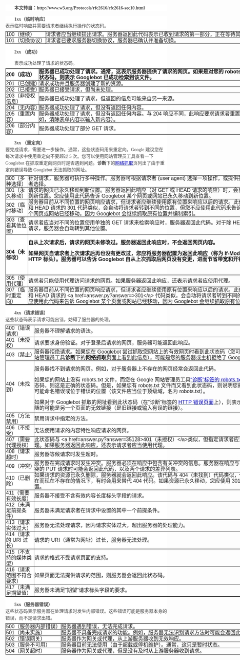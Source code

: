 <div class="htmledit_views" id="content_views">
<p style="margin-bottom:5px;font-size:14px;color:rgb(70,70,70);line-height:21px;background-color:rgb(255,255,255);border:0px;list-style:none;font-family:simsun;text-indent:2em;"><span style="font-weight:700;">本文转自：http://www.w3.org/Protocols/rfc2616/rfc2616-sec10.html</span></p><p style="margin-bottom:5px;font-size:14px;color:rgb(70,70,70);line-height:21px;background-color:rgb(255,255,255);border:0px;list-style:none;font-family:simsun;text-indent:2em;"><span style="font-weight:700;">1xx（临时响应）</span><br>表示临时响应并需要请求者继续执行操作的状态码。</p><div style="padding:0px;margin:0px;font-size:14px;background-color:rgb(255,255,255);font-family:simsun;text-indent:2em;line-height:21px;color:rgb(70,70,70);"><div class="table-box"><table border="1" cellspacing="1" cellpadding="1" style="border-spacing:0px;width:852px;margin:0px;padding:0px;"><tbody><tr><td style="padding:0px;margin:0px;line-height:18px;font-family:Verdana, '宋体', sans-serif;">100（继续）</td><td style="padding:0px;margin:0px;line-height:18px;font-family:Verdana, '宋体', sans-serif;">请求者应当继续提出请求。服务器返回此代码表示已收到请求的第一部分，正在等待其余部分。</td></tr><tr><td style="padding:0px;margin:0px;line-height:18px;font-family:Verdana, '宋体', sans-serif;">101（切换协议）</td><td style="padding:0px;margin:0px;line-height:18px;font-family:Verdana, '宋体', sans-serif;">请求者已要求服务器切换协议，服务器已确认并准备切换。</td></tr></tbody></table></div><p style="margin-bottom:5px;line-height:21px;border:0px;list-style:none;"><span style="font-weight:700;">2xx</span><span style="line-height:21px;">&nbsp;</span><span style="font-weight:700;">（成功）</span></p><p style="margin-bottom:5px;line-height:21px;border:0px;list-style:none;">表示成功处理了请求的状态码。</p><div class="table-box"><table border="1" cellspacing="1" cellpadding="1" style="border-spacing:0px;width:852px;margin:0px;padding:0px;"><tbody><tr><td style="padding:0px;margin:0px;font-weight:bold;line-height:18px;font-family:Verdana, '宋体', sans-serif;">200（成功）</td><td style="padding:0px;margin:0px;font-weight:bold;line-height:18px;font-family:Verdana, '宋体', sans-serif;">服务器已成功处理了请求。通常，这表示服务器提供了请求的网页。如果是对您的 robots.txt 文件显示此状态码，则表示 Googlebot 已成功检索到该文件。</td></tr><tr><td style="padding:0px;margin:0px;line-height:18px;font-family:Verdana, '宋体', sans-serif;">201（已创建）</td><td style="padding:0px;margin:0px;line-height:18px;font-family:Verdana, '宋体', sans-serif;">请求成功并且服务器创建了新的资源。</td></tr><tr><td style="padding:0px;margin:0px;line-height:18px;font-family:Verdana, '宋体', sans-serif;">202（已接受）</td><td style="padding:0px;margin:0px;line-height:18px;font-family:Verdana, '宋体', sans-serif;">服务器已接受请求，但尚未处理。</td></tr><tr><td style="padding:0px;margin:0px;line-height:18px;font-family:Verdana, '宋体', sans-serif;">203（非授权信息）</td><td style="padding:0px;margin:0px;line-height:18px;font-family:Verdana, '宋体', sans-serif;">服务器已成功处理了请求，但返回的信息可能来自另一来源。</td></tr><tr><td style="padding:0px;margin:0px;line-height:18px;font-family:Verdana, '宋体', sans-serif;">204（无内容）</td><td style="padding:0px;margin:0px;line-height:18px;font-family:Verdana, '宋体', sans-serif;">服务器成功处理了请求，但没有返回任何内容。</td></tr><tr><td style="padding:0px;margin:0px;line-height:18px;font-family:Verdana, '宋体', sans-serif;">205（重置内容）</td><td style="padding:0px;margin:0px;line-height:18px;font-family:Verdana, '宋体', sans-serif;">服务器成功处理了请求，但没有返回任何内容。与 204 响应不同，此响应要求请求者重置文档视图（例如，清除表单内容以输入新内容）。</td></tr><tr><td style="padding:0px;margin:0px;line-height:18px;font-family:Verdana, '宋体', sans-serif;">206（部分内容）</td><td style="padding:0px;margin:0px;line-height:18px;font-family:Verdana, '宋体', sans-serif;">服务器成功处理了部分 GET 请求。</td></tr></tbody></table></div><p style="margin-bottom:5px;line-height:21px;border:0px;list-style:none;"><span style="font-weight:700;">3xx</span><span style="line-height:21px;">&nbsp;</span><span style="font-weight:700;">（重定向）</span><br>要完成请求，需要进一步操作。通常，这些状态码用来重定向。Google 建议您在每次请求中使用重定向不要超过 5 次。您可以使用网站管理员工具查看一下 Googlebot 在抓取重定向网页时是否遇到问题。<span style="font-weight:700;">诊断</span>下的<a href="http://www.google.cn/support/webmasters/bin/answer.py?answer=35156" rel="nofollow" style="color:rgb(82,102,115);" target="_blank"><span style="color:rgb(0,0,204);line-height:21px;">网络抓取</span></a>页列出了由于重定向错误导致 Googlebot 无法抓取的网址。</p><div class="table-box"><table border="1" cellspacing="1" cellpadding="1" style="border-spacing:0px;width:852px;margin:0px;padding:0px;"><tbody><tr><td style="padding:0px;margin:0px;line-height:18px;font-family:Verdana, '宋体', sans-serif;">300（多种选择）</td><td style="padding:0px;margin:0px;line-height:18px;font-family:Verdana, '宋体', sans-serif;">针对请求，服务器可执行多种操作。服务器可根据请求者 (user agent) 选择一项操作，或提供操作列表供请求者选择。</td></tr><tr><td style="padding:0px;margin:0px;line-height:18px;font-family:Verdana, '宋体', sans-serif;">301（永久移动）</td><td style="padding:0px;margin:0px;line-height:18px;font-family:Verdana, '宋体', sans-serif;">请求的网页已永久移动到新位置。服务器返回此响应（对 GET 或 HEAD 请求的响应）时，会自动将请求者转到新位置。您应使用此代码告诉 Googlebot 某个网页或网站已永久移动到新位置。</td></tr><tr><td style="padding:0px;margin:0px;line-height:18px;font-family:Verdana, '宋体', sans-serif;">302（临时移动）</td><td style="padding:0px;margin:0px;line-height:18px;font-family:Verdana, '宋体', sans-serif;">服务器目前从不同位置的网页响应请求，但请求者应继续使用原有位置来响应以后的请求。此代码与响应 GET 和 HEAD 请求的 301 代码类似，会自动将请求者转到不同的位置，但您不应使用此代码来告诉 Googlebot 某个网页或网站已经移动，因为 Googlebot 会继续抓取原有位置并编制索引。</td></tr><tr><td style="padding:0px;margin:0px;line-height:18px;font-family:Verdana, '宋体', sans-serif;">303（查看其他位置）</td><td style="padding:0px;margin:0px;line-height:18px;font-family:Verdana, '宋体', sans-serif;">请求者应当对不同的位置使用单独的 GET 请求来检索响应时，服务器返回此代码。对于除 HEAD 之外的所有请求，服务器会自动转到其他位置。</td></tr><tr><td style="padding:0px;margin:0px;font-weight:bold;line-height:18px;font-family:Verdana, '宋体', sans-serif;">304（未修改）</td><td style="padding:0px;margin:0px;line-height:18px;font-family:Verdana, '宋体', sans-serif;"><p style="margin-bottom:5px;font-weight:bold;line-height:18px;border:0px;list-style:none;">自从上次请求后，请求的网页未修改过。服务器返回此响应时，不会返回网页内容。</p><p style="margin-bottom:5px;font-weight:bold;line-height:18px;border:0px;list-style:none;">如果网页自请求者上次请求后再也没有更改过，您应将服务器配置为返回此响应（称为 If-Modified-Since HTTP 标头）。服务器可以告诉 Googlebot 自从上次抓取后网页没有变更，进而节省带宽和开销。</p><p style="margin-bottom:5px;line-height:18px;border:0px;list-style:none;"><br></p></td></tr><tr><td style="padding:0px;margin:0px;line-height:18px;font-family:Verdana, '宋体', sans-serif;">305（使用代理）</td><td style="padding:0px;margin:0px;line-height:18px;font-family:Verdana, '宋体', sans-serif;">请求者只能使用代理访问请求的网页。如果服务器返回此响应，还表示请求者应使用代理。</td></tr><tr><td style="padding:0px;margin:0px;line-height:18px;font-family:Verdana, '宋体', sans-serif;">307（临时重定向）</td><td style="padding:0px;margin:0px;line-height:18px;font-family:Verdana, '宋体', sans-serif;">服务器目前从不同位置的网页响应请求，但请求者应继续使用原有位置来响应以后的请求。此代码与响应 GET 和 HEAD 请求的 &lt;a href=answer.py?answer=&gt;301&lt;/a&gt; 代码类似，会自动将请求者转到不同的位置，但您不应使用此代码来告诉 Googlebot 某个页面或网站已经移动，因为 Googlebot 会继续抓取原有位置并编制索引。</td></tr></tbody></table></div><p style="margin-bottom:5px;line-height:21px;border:0px;list-style:none;"><span style="font-weight:700;">4xx（请求错误）</span><br>这些状态码表示请求可能出错，妨碍了服务器的处理。</p><div class="table-box"><table border="1" cellspacing="1" cellpadding="1" style="border-spacing:0px;width:852px;margin:0px;padding:0px;"><tbody><tr><td style="padding:0px;margin:0px;line-height:18px;font-family:Verdana, '宋体', sans-serif;">400（错误请求）</td><td style="padding:0px;margin:0px;line-height:18px;font-family:Verdana, '宋体', sans-serif;">服务器不理解请求的语法。</td></tr><tr><td style="padding:0px;margin:0px;line-height:18px;font-family:Verdana, '宋体', sans-serif;">401（未授权）</td><td style="padding:0px;margin:0px;line-height:18px;font-family:Verdana, '宋体', sans-serif;">请求要求身份验证。对于登录后请求的网页，服务器可能返回此响应。</td></tr><tr><td style="padding:0px;margin:0px;line-height:18px;font-family:Verdana, '宋体', sans-serif;">403（禁止）</td><td style="padding:0px;margin:0px;line-height:18px;font-family:Verdana, '宋体', sans-serif;">服务器拒绝请求。如果您在 Googlebot 尝试抓取您网站上的有效网页时看到此状态码（您可以在 Google 网站管理员工具<span style="font-weight:700;">诊断</span>下的<span style="font-weight:700;">网络抓取</span>页面上看到此信息），可能是您的服务器或主机拒绝了 Googlebot 访问。</td></tr><tr><td style="padding:0px;margin:0px;line-height:18px;font-family:Verdana, '宋体', sans-serif;">404（未找到）</td><td style="padding:0px;margin:0px;line-height:18px;font-family:Verdana, '宋体', sans-serif;"><p style="margin-bottom:5px;line-height:18px;border:0px;list-style:none;">服务器找不到请求的网页。例如，对于服务器上不存在的网页经常会返回此代码。</p><p style="margin-bottom:5px;line-height:18px;border:0px;list-style:none;">如果您的网站上没有 robots.txt 文件，而您在 Google 网站管理员工具<a href="http://www.google.cn/support/webmasters/bin/answer.py?answer=35237" rel="nofollow" style="color:rgb(82,102,115);" target="_blank"><span style="color:rgb(0,0,204);line-height:18px;">“诊断”标签的 robots.txt 页</span></a>上看到此状态码，则这是正确的状态码。但是，如果您有 robots.txt 文件而又看到此状态码，则说明您的 robots.txt 文件可能命名错误或位于错误的位置（该文件应当位于顶级域，名为 robots.txt）。</p><p style="margin-bottom:5px;line-height:18px;border:0px;list-style:none;">如果对于 Googlebot 抓取的网址看到此状态码（在”诊断”标签的<span style="line-height:18px;"><span style="font-family:Verdana;line-height:18px;">&nbsp;</span></span><a href="http://www.google.cn/support/webmasters/bin/answer.py?answer=35122" rel="nofollow" style="color:rgb(82,102,115);" target="_blank"><span style="color:rgb(0,0,204);line-height:18px;">HTTP 错误页面</span></a>上），则表示 Googlebot 跟随的可能是另一个页面的无效链接（是旧链接或输入有误的链接）。</p></td></tr><tr><td style="padding:0px;margin:0px;line-height:18px;font-family:Verdana, '宋体', sans-serif;">405（方法禁用）</td><td style="padding:0px;margin:0px;line-height:18px;font-family:Verdana, '宋体', sans-serif;">禁用请求中指定的方法。</td></tr><tr><td style="padding:0px;margin:0px;line-height:18px;font-family:Verdana, '宋体', sans-serif;">406（不接受）</td><td style="padding:0px;margin:0px;line-height:18px;font-family:Verdana, '宋体', sans-serif;">无法使用请求的内容特性响应请求的网页。</td></tr><tr><td style="padding:0px;margin:0px;line-height:18px;font-family:Verdana, '宋体', sans-serif;">407（需要代理授权）</td><td style="padding:0px;margin:0px;line-height:18px;font-family:Verdana, '宋体', sans-serif;">此状态码与 &lt;a href=answer.py?answer=35128&gt;401（未授权）&lt;/a&gt;类似，但指定请求者应当授权使用代理。如果服务器返回此响应，还表示请求者应当使用代理。</td></tr><tr><td style="padding:0px;margin:0px;line-height:18px;font-family:Verdana, '宋体', sans-serif;">408（请求超时）</td><td style="padding:0px;margin:0px;line-height:18px;font-family:Verdana, '宋体', sans-serif;">服务器等候请求时发生超时。</td></tr><tr><td style="padding:0px;margin:0px;line-height:18px;font-family:Verdana, '宋体', sans-serif;">409（冲突）</td><td style="padding:0px;margin:0px;line-height:18px;font-family:Verdana, '宋体', sans-serif;">服务器在完成请求时发生冲突。服务器必须在响应中包含有关冲突的信息。服务器在响应与前一个请求相冲突的 PUT 请求时可能会返回此代码，以及两个请求的差异列表。</td></tr><tr><td style="padding:0px;margin:0px;line-height:18px;font-family:Verdana, '宋体', sans-serif;">410（已删除）</td><td style="padding:0px;margin:0px;line-height:18px;font-family:Verdana, '宋体', sans-serif;">如果请求的资源已永久删除，服务器就会返回此响应。该代码与 404（未找到）代码类似，但在资源以前存在而现在不存在的情况下，有时会用来替代 404 代码。如果资源已永久移动，您应使用 301 指定资源的新位置。</td></tr><tr><td style="padding:0px;margin:0px;line-height:18px;font-family:Verdana, '宋体', sans-serif;">411（需要有效长度）</td><td style="padding:0px;margin:0px;line-height:18px;font-family:Verdana, '宋体', sans-serif;">服务器不接受不含有效内容长度标头字段的请求。</td></tr><tr><td style="padding:0px;margin:0px;line-height:18px;font-family:Verdana, '宋体', sans-serif;">412（未满足前提条件）</td><td style="padding:0px;margin:0px;line-height:18px;font-family:Verdana, '宋体', sans-serif;">服务器未满足请求者在请求中设置的其中一个前提条件。</td></tr><tr><td style="padding:0px;margin:0px;line-height:18px;font-family:Verdana, '宋体', sans-serif;">413（请求实体过大）</td><td style="padding:0px;margin:0px;line-height:18px;font-family:Verdana, '宋体', sans-serif;">服务器无法处理请求，因为请求实体过大，超出服务器的处理能力。</td></tr><tr><td style="padding:0px;margin:0px;line-height:18px;font-family:Verdana, '宋体', sans-serif;">414（请求的 URI 过长）</td><td style="padding:0px;margin:0px;line-height:18px;font-family:Verdana, '宋体', sans-serif;">请求的 URI（通常为网址）过长，服务器无法处理。</td></tr><tr><td style="padding:0px;margin:0px;line-height:18px;font-family:Verdana, '宋体', sans-serif;">415（不支持的媒体类型）</td><td style="padding:0px;margin:0px;line-height:18px;font-family:Verdana, '宋体', sans-serif;">请求的格式不受请求页面的支持。</td></tr><tr><td style="padding:0px;margin:0px;line-height:18px;font-family:Verdana, '宋体', sans-serif;">416（请求范围不符合要求）</td><td style="padding:0px;margin:0px;line-height:18px;font-family:Verdana, '宋体', sans-serif;">如果页面无法提供请求的范围，则服务器会返回此状态码。</td></tr><tr><td style="padding:0px;margin:0px;line-height:18px;font-family:Verdana, '宋体', sans-serif;">417（未满足期望值）</td><td style="padding:0px;margin:0px;line-height:18px;font-family:Verdana, '宋体', sans-serif;">服务器未满足”期望”请求标头字段的要求。</td></tr></tbody></table></div><p style="margin-bottom:5px;line-height:21px;border:0px;list-style:none;"><span style="font-weight:700;">5xx（服务器错误）</span><br>这些状态码表示服务器在处理请求时发生内部错误。这些错误可能是服务器本身的错误，而不是请求出错。</p><div class="table-box"><table border="1" cellspacing="1" cellpadding="1" style="border-spacing:0px;width:852px;margin:0px;padding:0px;"><tbody><tr><td style="padding:0px;margin:0px;line-height:18px;font-family:Verdana, '宋体', sans-serif;">500（服务器内部错误）</td><td style="padding:0px;margin:0px;line-height:18px;font-family:Verdana, '宋体', sans-serif;">服务器遇到错误，无法完成请求。</td></tr><tr><td style="padding:0px;margin:0px;line-height:18px;font-family:Verdana, '宋体', sans-serif;">501（尚未实施）</td><td style="padding:0px;margin:0px;line-height:18px;font-family:Verdana, '宋体', sans-serif;">服务器不具备完成请求的功能。例如，服务器无法识别请求方法时可能会返回此代码。</td></tr><tr><td style="padding:0px;margin:0px;line-height:18px;font-family:Verdana, '宋体', sans-serif;">502（错误网关）</td><td style="padding:0px;margin:0px;line-height:18px;font-family:Verdana, '宋体', sans-serif;">服务器作为网关或代理，从上游服务器收到无效响应。</td></tr><tr><td style="padding:0px;margin:0px;line-height:18px;font-family:Verdana, '宋体', sans-serif;">503（服务不可用）</td><td style="padding:0px;margin:0px;line-height:18px;font-family:Verdana, '宋体', sans-serif;">服务器目前无法使用（由于超载或停机维护）。通常，这只是暂时状态。</td></tr><tr><td style="padding:0px;margin:0px;line-height:18px;font-family:Verdana, '宋体', sans-serif;">504（网关超时）</td><td style="padding:0px;margin:0px;line-height:18px;font-family:Verdana, '宋体', sans-serif;">服务器作为网关或代理，但是没有及时从上游服务器收到请求。</td></tr></tbody></table></div></div>            </div>